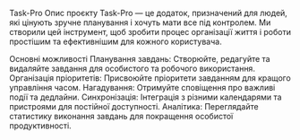 Task-Pro Опис проєкту Task-Pro — це додаток, призначений для людей, які цінують
зручне планування і хочуть мати все під контролем. Ми створили цей інструмент,
щоб зробити процес організації життя і роботи простішим та ефективнішим для
кожного користувача.

Основні можливості Планування завдань: Створюйте, редагуйте та видаляйте
завдання для особистого та робочого використання. Організація пріоритетів:
Присвоюйте пріоритети завданням для кращого управління часом. Нагадування:
Отримуйте сповіщення про важливі події та дедлайни. Синхронізація: Інтеграція з
різними календарями та пристроями для постійної доступності. Аналітика:
Переглядайте статистику виконання завдань для покращення особистої
продуктивності.
